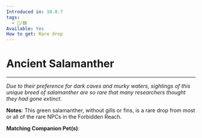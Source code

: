 ```yaml
---
Introduced in: 10.0.7
tags:
  - 🐎/🟥
Available: Yes
How to get: Rare drop
---
```

# Ancient Salamanther
---
_Due to their preference for dark caves and murky waters, sightings of this unique breed of salamanther are so rare that many researchers thought they had gone extinct._

**Notes**:
This green salamanther, without gills or fins, is a rare drop from most or all of the rare NPCs in the Forbidden Reach.

**Matching Companion Pet(s)**:
